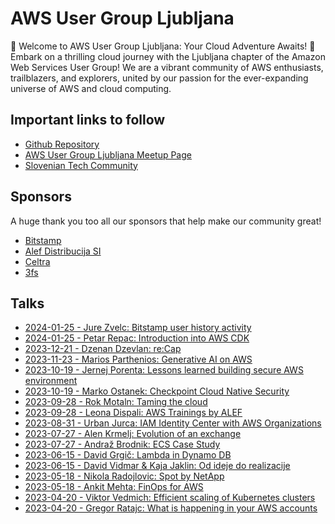 # AWS User Group Ljubljana

🚀 Welcome to AWS User Group Ljubljana: Your Cloud Adventure Awaits! 🚀
Embark on a thrilling cloud journey with the Ljubljana chapter of the Amazon Web Services User Group! We are a vibrant community of AWS enthusiasts, trailblazers, and explorers, united by our passion for the ever-expanding universe of AWS and cloud computing.

## Important links to follow

- [Github Repository](https://github.com/alternativc/awsusergroup/)
- [AWS User Group Ljubljana Meetup Page](https://www.meetup.com/aws-user-group-ljubljana)
- [Slovenian Tech Community](https://sloveniantech.slack.com/)

## Sponsors

A huge thank you too all our sponsors that help make our community great!

- [Bitstamp](https://www.bitstamp.net)
- [Alef Distribucija SI](https://www.alef.com)
- [Celtra](https://www.celtra.com)
- [3fs](https://www.3fs.cloud/)

## Talks

- [2024-01-25 - Jure Zvelc: Bitstamp user history activity](https://github.com/alternativc/awsusergroup/blob/master/meetups/20240125/Jure%20Zvelc%20-%20bitstamp%20user%20history%20activity%20meetup.pdf)
- [2024-01-25 - Petar Repac: Introduction into AWS CDK](https://github.com/alternativc/awsusergroup/blob/master/meetups/20240125/Petar%20Repac%20-%20Introduction%20into%20AWS%20CDK.pdf)
- [2023-12-21 - Dzenan Dzevlan: re:Cap](https://github.com/alternativc/awsusergroup/blob/master/meetups/20231221/Dzenan%20Dzevlan%20-%20re%3ACap.pdf)
- [2023-11-23 - Marios Parthenios: Generative AI on AWS](https://github.com/alternativc/awsusergroup/blob/master/meetups/20231123/Marios%20Parthenios%20-%20Generative%20AI%20on%20AWS.pdf)
- [2023-10-19 - Jernej Porenta: Lessons learned building secure AWS environment](https://github.com/alternativc/awsusergroup/blob/master/meetups/20231019/Jernej%20Porenta%20-%20Lessons%20learned%20building%20secure%20AWS%20environment.pdf)
- [2023-10-19 - Marko Ostanek: Checkpoint Cloud Native Security](https://github.com/alternativc/awsusergroup/blob/master/meetups/20231019/Marko%20Ostanek%20-%20Checkpoint%20Cloud%20Native%20Security.pdf)
- [2023-09-28 - Rok Motaln: Taming the cloud](https://github.com/alternativc/awsusergroup/blob/master/meetups/20230928/Rok%20Motaln%20-%20Taming%20the%20cloud.pdf)
- [2023-09-28 - Leona Dispali: AWS Trainings by ALEF](https://github.com/alternativc/awsusergroup/blob/master/meetups/20230928/Leona%20Dispali%20-%20AWS%20Trainings%20by%20ALEF.pdf)
- [2023-08-31 - Urban Jurca: IAM Identity Center with AWS Organizations](https://github.com/alternativc/awsusergroup/blob/master/meetups/20230831/Urban%20Jurca%20-%20IAM%20Identity%20Center%20with%20AWS%20Organizations.pdf)
- [2023-07-27 - Alen Krmelj: Evolution of an exchange](https://github.com/alternativc/awsusergroup/blob/master/meetups/20230727/Alen%20Krmelj%20-%20Evolution%20of%20an%20exchange.pdf)
- [2023-07-27 - Andraž Brodnik: ECS Case Study](https://github.com/alternativc/awsusergroup/blob/master/meetups/20230727/Andra%C5%BE%20Brodnik%20-%20ECS%20Case%20Study.pdf)
- [2023-06-15 - David Grgič: Lambda in Dynamo DB](https://github.com/alternativc/awsusergroup/blob/master/meetups/20230615/David%20Grgi%C4%8D%20-%20Lambda%20in%20Dynamo%20DB.pdf)
- [2023-06-15 - David Vidmar & Kaja Jaklin: Od ideje do realizacije](https://github.com/alternativc/awsusergroup/blob/master/meetups/20230615/David%20Vidmar%20%26%20Kaja%20Jaklin%20-%20Od%20ideje%20do%20realizacije.pdf)
- [2023-05-18 - Nikola Radojlovic:  Spot by NetApp](https://github.com/alternativc/awsusergroup/blob/master/meetups/20230518/Nikola%20Radojlovic%20-%20%20Spot%20by%20NetApp.pdf)
- [2023-05-18 - Ankit Mehta: FinOps for AWS](https://github.com/alternativc/awsusergroup/blob/master/meetups/20230518/Ankit%20Mehta%20-%20FinOps%20for%20AWS.pdf)
- [2023-04-20 - Viktor Vedmich: Efficient scaling of Kubernetes clusters](https://github.com/alternativc/awsusergroup/blob/master/meetups/20230420/Viktor%20Vedmich%20-%20Efficient%20scaling%20of%20Kubernetes%20clusters.pdf)
- [2023-04-20 - Gregor Ratajc: What is happening in your AWS accounts](https://github.com/alternativc/awsusergroup/blob/master/meetups/20230420/Gregor%20Ratajc%20-%20What%20is%20happening%20in%20your%20AWS%20account.pdf)
